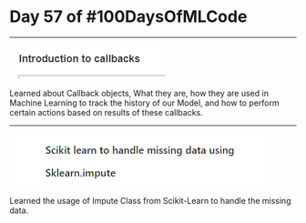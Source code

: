 # Day 57 of #100DaysOfMLCode

----
 
<img src=0.png></img>

Learned about Callback objects, What they are, how they are used in Machine Learning to track the history of our Model, and how to perform certain actions based on results of these callbacks.

----

<img src=1.png></img>

Learned the usage of Impute Class from Scikit-Learn to handle the missing data.